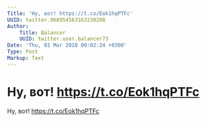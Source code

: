 ```yaml
---
Title: 'Ну, вот! https://t.co/Eok1hqPTFc'
UUID: twitter.968954563163230208
Author:
    Title: Balancer
    UUID: twitter.user.balancer73
Date: 'Thu, 01 Mar 2018 00:02:24 +0300'
Type: Post
Markup: Text
---
```


# Ну, вот! https://t.co/Eok1hqPTFc

Ну, вот! https://t.co/Eok1hqPTFc